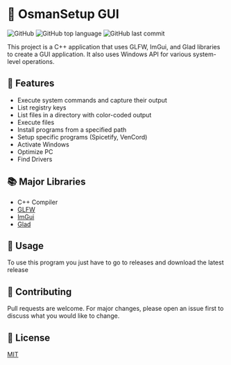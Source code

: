 # 🚀 OsmanSetup GUI

![GitHub](https://img.shields.io/github/license/NeoTR/OsmanSetup-GUI?color=blue)
![GitHub top language](https://img.shields.io/github/languages/top/NeoTR/OsmanSetup-GUI)
![GitHub last commit](https://img.shields.io/github/last-commit/NeoTR/OsmanSetup-GUI)

This project is a C++ application that uses GLFW, ImGui, and Glad libraries to create a GUI application. It also uses Windows API for various system-level operations.

## 🌟 Features

- Execute system commands and capture their output
- List registry keys
- List files in a directory with color-coded output
- Execute files
- Install programs from a specified path
- Setup specific programs (Spicetify, VenCord)
- Activate Windows
- Optimize PC
- Find Drivers

## 📚 Major Libraries

- C++ Compiler
- [GLFW](https://www.glfw.org/)
- [ImGui](https://github.com/ocornut/imgui)
- [Glad](https://glad.dav1d.de/)


## 🚀 Usage
To use this program you just have to go to releases and download the latest release

## 🤝 Contributing

Pull requests are welcome. For major changes, please open an issue first to discuss what you would like to change.

## 📝 License

[MIT](https://choosealicense.com/licenses/mit/)
